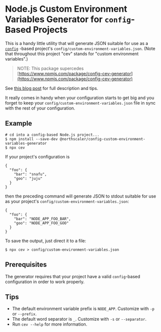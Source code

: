 # Node.js Custom Environment Variables Generator for `config`-Based Projects

This is a handy little utility that will generate JSON suitable for use as a [`config`](https://www.npmjs.com/package/config) -based project's `config/custom-environment-variables.json`.  (Note that throughout this project "cev" stands for "custom environment variables".)

> NOTE: This package supercedes [https://www.npmjs.com/package/config-cev-generator](https://www.npmjs.com/package/config-cev-generator)

See [this blog post](http://www.scispike.com/blog/get-rid-of-node-js-config-grunt-work) for full description and tips.

It really comes in handy when your configuration starts to get big and you forget to keep
your `config/custom-environment-variables.json` file in sync with the rest of your configuration.

## Example
```
# cd into a config-based Node.js project...
$ npm install --save-dev @northscaler/config-custom-environment-variables-generator
$ npx cev
```
If your project's configuration is
```
{
  "foo": {
    "bar": "snafu",
    "goo": "juju"
  }
}
```
then the preceding command will generate JSON to stdout suitable for use as your project's `config/custom-environment-variables.json`:
```
{
  "foo": {
    "bar": "NODE_APP_FOO_BAR",
    "goo": "NODE_APP_FOO_GOO"
  }
}
```

To save the output, just direct it to a file:

`$ npx cev > config/custom-environment-variables.json`

## Prerequisites

The generator requires that your project have a valid `config`-based configuration in order to work properly.

## Tips
 - The default environment variable prefix is `NODE_APP`.  Customize with `-p` or `--prefix`.
 - The default word separator is `_`.  Customize with `-s` or `--separator`.
 - Run `cev --help` for more information.
